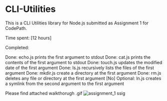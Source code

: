 # CLI-Utilities

This is a CLI Utilities library for Node.js submitted as Assignment 1 for CodePath.

Time spent: [12 hours]

Completed:

 Done: echo.js prints the first argument to stdout
 Done: cat.js prints the contents of the first argument to stdout
 Done: touch.js updates the modified date of the first argument
 Done: ls.js recursively lists the files of the first argument
 Done: mkdir.js create a directory at the first argument
 Done: rm.js deletes any file or directory at the first argument
[No] Optional: ln.js creates a symlink from the second argument to the first argument


Please find attached walkthorugh .gif
![assignment_1](https://cloud.githubusercontent.com/assets/3597382/12126098/11637f68-b3a4-11e5-81a8-021b7b625b6b.gif)
ssig
